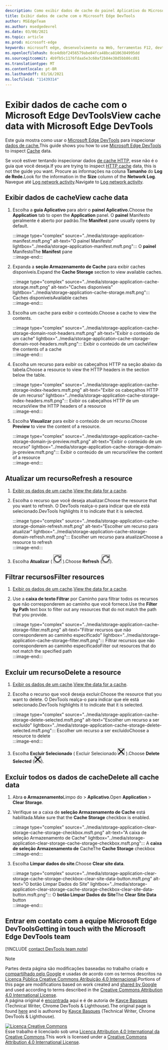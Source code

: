 ```yaml
---
description: Como exibir dados de cache do painel Aplicativo do Microsoft Edge DevTools.
title: Exibir dados de cache com o Microsoft Edge DevTools
author: MSEdgeTeam
ms.author: msedgedevrel
ms.date: 03/08/2021
ms.topic: article
ms.prod: microsoft-edge
keywords: microsoft edge, desenvolvimento na Web, ferramentas F12, devtools
ms.openlocfilehash: 0ce4dbbf2456579abe84fca48bca8106384995dd
ms.sourcegitcommit: 4b9fb5c1176fdaa5e3c60af2b84e38d5bb86cd81
ms.translationtype: MT
ms.contentlocale: pt-BR
ms.lasthandoff: 03/16/2021
ms.locfileid: "11439314"
---
```

<!-- Copyright Kayce Basques 

   Licensed under the Apache License, Version 2.0 (the "License");
   you may not use this file except in compliance with the License.
   You may obtain a copy of the License at

       https://www.apache.org/licenses/LICENSE-2.0

   Unless required by applicable law or agreed to in writing, software
   distributed under the License is distributed on an "AS IS" BASIS,
   WITHOUT WARRANTIES OR CONDITIONS OF ANY KIND, either express or implied.
   See the License for the specific language governing permissions and
   limitations under the License.  -->

# <a name="view-cache-data-with-microsoft-edge-devtools"></a><span data-ttu-id="67fd4-104">Exibir dados de cache com o Microsoft Edge DevTools</span><span class="sxs-lookup"><span data-stu-id="67fd4-104">View cache data with Microsoft Edge DevTools</span></span>  

<span data-ttu-id="67fd4-105">Este guia mostra como usar o [Microsoft Edge DevTools][MicrosoftEdgeDevTools] para inspecionar [dados de cache.][MDNCache]</span><span class="sxs-lookup"><span data-stu-id="67fd4-105">This guide shows you how to use [Microsoft Edge DevTools][MicrosoftEdgeDevTools] to inspect [Cache][MDNCache] data.</span></span>  

<span data-ttu-id="67fd4-106">Se você estiver tentando inspecionar dados [de cache HTTP,][MDNHTTPCaching] esse não é o guia que você deseja.</span><span class="sxs-lookup"><span data-stu-id="67fd4-106">If you are trying to inspect [HTTP cache][MDNHTTPCaching] data, this is not the guide you want.</span></span>  <span data-ttu-id="67fd4-107">Procure as informações na coluna **Tamanho** do **Log de Rede.**</span><span class="sxs-lookup"><span data-stu-id="67fd4-107">Look for the information in the **Size** column of the **Network Log**.</span></span>  <span data-ttu-id="67fd4-108">Navegue até [Log network activity][DevtoolsNetworkLogActivity].</span><span class="sxs-lookup"><span data-stu-id="67fd4-108">Navigate to [Log network activity][DevtoolsNetworkLogActivity].</span></span>  

## <a name="view-cache-data"></a><span data-ttu-id="67fd4-109">Exibir dados de cache</span><span class="sxs-lookup"><span data-stu-id="67fd4-109">View cache data</span></span>  

1.  <span data-ttu-id="67fd4-110">Escolha a **guia Aplicativo** para abrir o **painel Aplicativo.**</span><span class="sxs-lookup"><span data-stu-id="67fd4-110">Choose the **Application** tab to open the **Application** panel.</span></span>  <span data-ttu-id="67fd4-111">O **painel** Manifesto geralmente é aberto por padrão.</span><span class="sxs-lookup"><span data-stu-id="67fd4-111">The **Manifest** pane usually opens by default.</span></span>  
    
    :::image type="complex" source="../media/storage-application-manifest.msft.png" alt-text="O painel Manifesto" lightbox="../media/storage-application-manifest.msft.png":::
       <span data-ttu-id="67fd4-113">O **painel** Manifesto</span><span class="sxs-lookup"><span data-stu-id="67fd4-113">The **Manifest** pane</span></span>  
    :::image-end:::  
    
1.  <span data-ttu-id="67fd4-114">Expanda a **seção Armazenamento de Cache** para exibir caches disponíveis.</span><span class="sxs-lookup"><span data-stu-id="67fd4-114">Expand the **Cache Storage** section to view available caches.</span></span>  
    
    :::image type="complex" source="../media/storage-application-cache-storage.msft.png" alt-text="Caches disponíveis" lightbox="../media/storage-application-cache-storage.msft.png":::
       <span data-ttu-id="67fd4-116">Caches disponíveis</span><span class="sxs-lookup"><span data-stu-id="67fd4-116">Available caches</span></span>  
    :::image-end:::  
    
1.  <span data-ttu-id="67fd4-117">Escolha um cache para exibir o conteúdo.</span><span class="sxs-lookup"><span data-stu-id="67fd4-117">Choose a cache to view the contents.</span></span>  
    
    :::image type="complex" source="../media/storage-application-cache-storage-domain-root-headers.msft.png" alt-text="Exibir o conteúdo de um cache" lightbox="../media/storage-application-cache-storage-domain-root-headers.msft.png":::
       <span data-ttu-id="67fd4-119">Exibir o conteúdo de um cache</span><span class="sxs-lookup"><span data-stu-id="67fd4-119">View the contents of a cache</span></span>  
    :::image-end:::  
    
1.  <span data-ttu-id="67fd4-120">Escolha um recurso para exibir os cabeçalhos HTTP na seção abaixo da tabela.</span><span class="sxs-lookup"><span data-stu-id="67fd4-120">Choose a resource to view the HTTP headers in the section below the table.</span></span>  
    
    :::image type="complex" source="../media/storage-application-cache-storage-index-headers.msft.png" alt-text="Exibir os cabeçalhos HTTP de um recurso" lightbox="../media/storage-application-cache-storage-index-headers.msft.png":::
       <span data-ttu-id="67fd4-122">Exibir os cabeçalhos HTTP de um recurso</span><span class="sxs-lookup"><span data-stu-id="67fd4-122">View the HTTP headers of a resource</span></span>  
    :::image-end:::  
    
1.  <span data-ttu-id="67fd4-123">Escolha **Visualizar** para exibir o conteúdo de um recurso.</span><span class="sxs-lookup"><span data-stu-id="67fd4-123">Choose **Preview** to view the content of a resource.</span></span>  
    
    :::image type="complex" source="../media/storage-application-cache-storage-domain-js-preview.msft.png" alt-text="Exibir o conteúdo de um recurso" lightbox="../media/storage-application-cache-storage-domain-js-preview.msft.png":::
       <span data-ttu-id="67fd4-125">Exibir o conteúdo de um recurso</span><span class="sxs-lookup"><span data-stu-id="67fd4-125">View the content of a resource</span></span>  
    :::image-end:::  
    
## <a name="refresh-a-resource"></a><span data-ttu-id="67fd4-126">Atualizar um recurso</span><span class="sxs-lookup"><span data-stu-id="67fd4-126">Refresh a resource</span></span>  

1.  <span data-ttu-id="67fd4-127">[Exibir os dados de um cache](#view-cache-data).</span><span class="sxs-lookup"><span data-stu-id="67fd4-127">[View the data for a cache](#view-cache-data).</span></span>  
1.  <span data-ttu-id="67fd4-128">Escolha o recurso que você deseja atualizar.</span><span class="sxs-lookup"><span data-stu-id="67fd4-128">Choose the resource that you want to refresh.</span></span>  <span data-ttu-id="67fd4-129">O DevTools realça-o para indicar que ele está selecionado.</span><span class="sxs-lookup"><span data-stu-id="67fd4-129">DevTools highlights it to indicate that it is selected.</span></span>  
    
    :::image type="complex" source="../media/storage-application-cache-storage-domain-refresh.msft.png" alt-text="Escolher um recurso para atualizar" lightbox="../media/storage-application-cache-storage-domain-refresh.msft.png":::
       <span data-ttu-id="67fd4-131">Escolher um recurso para atualizar</span><span class="sxs-lookup"><span data-stu-id="67fd4-131">Choose a resource to refresh</span></span>  
    :::image-end:::  
    
1.  <span data-ttu-id="67fd4-132">Escolha **Atualizar** \( ![ Atualizar ](../media/refresh-icon.msft.png) \).</span><span class="sxs-lookup"><span data-stu-id="67fd4-132">Choose **Refresh** \(![Refresh](../media/refresh-icon.msft.png)\).</span></span>  
    
## <a name="filter-resources"></a><span data-ttu-id="67fd4-133">Filtrar recursos</span><span class="sxs-lookup"><span data-stu-id="67fd4-133">Filter resources</span></span>  

1.  <span data-ttu-id="67fd4-134">[Exibir os dados de um cache](#view-cache-data).</span><span class="sxs-lookup"><span data-stu-id="67fd4-134">[View the data for a cache](#view-cache-data).</span></span>  
1.  <span data-ttu-id="67fd4-135">Use a **caixa de texto Filtrar** por Caminho para filtrar todos os recursos que não corresponderem ao caminho que você fornece.</span><span class="sxs-lookup"><span data-stu-id="67fd4-135">Use the **Filter by Path** text box to filter out any resources that do not match the path that you provide.</span></span>  
    
    :::image type="complex" source="../media/storage-application-cache-storage-filter.msft.png" alt-text="Filtrar recursos que não corresponderem ao caminho especificado" lightbox="../media/storage-application-cache-storage-filter.msft.png":::
       <span data-ttu-id="67fd4-137">Filtrar recursos que não corresponderem ao caminho especificado</span><span class="sxs-lookup"><span data-stu-id="67fd4-137">Filter out resources that do not match the specified path</span></span>  
    :::image-end:::  
    
## <a name="delete-a-resource"></a><span data-ttu-id="67fd4-138">Excluir um recurso</span><span class="sxs-lookup"><span data-stu-id="67fd4-138">Delete a resource</span></span>  

1.  <span data-ttu-id="67fd4-139">[Exibir os dados de um cache](#view-cache-data).</span><span class="sxs-lookup"><span data-stu-id="67fd4-139">[View the data for a cache](#view-cache-data).</span></span>  
1.  <span data-ttu-id="67fd4-140">Escolha o recurso que você deseja excluir.</span><span class="sxs-lookup"><span data-stu-id="67fd4-140">Choose the resource that you want to delete.</span></span>  <span data-ttu-id="67fd4-141">O DevTools realça-o para indicar que ele está selecionado.</span><span class="sxs-lookup"><span data-stu-id="67fd4-141">DevTools highlights it to indicate that it is selected.</span></span>  
    
    :::image type="complex" source="../media/storage-application-cache-storage-delete-selected.msft.png" alt-text="Escolher um recurso a ser excluído" lightbox="../media/storage-application-cache-storage-delete-selected.msft.png":::
       <span data-ttu-id="67fd4-143">Escolher um recurso a ser excluído</span><span class="sxs-lookup"><span data-stu-id="67fd4-143">Choose a resource to delete</span></span>  
    :::image-end:::  
    
1.  <span data-ttu-id="67fd4-144">Escolha **Excluir Selecionado** \( Excluir Selecionado ![ ](../media/delete-icon.msft.png) \).</span><span class="sxs-lookup"><span data-stu-id="67fd4-144">Choose **Delete Selected** \(![Delete Selected](../media/delete-icon.msft.png)\).</span></span>  
    
## <a name="delete-all-cache-data"></a><span data-ttu-id="67fd4-145">Excluir todos os dados de cache</span><span class="sxs-lookup"><span data-stu-id="67fd4-145">Delete all cache data</span></span>  

1.  <span data-ttu-id="67fd4-146">Abra **o Armazenamento**Limpo do  >  **Aplicativo**.</span><span class="sxs-lookup"><span data-stu-id="67fd4-146">Open **Application** > **Clear Storage**.</span></span>  
1.  <span data-ttu-id="67fd4-147">Verifique se a caixa de **seleção Armazenamento de Cache** está habilitada.</span><span class="sxs-lookup"><span data-stu-id="67fd4-147">Make sure that the **Cache Storage** checkbox is enabled.</span></span>  
    
    :::image type="complex" source="../media/storage-application-clear-storage-cache-storage-checkbox.msft.png" alt-text="A caixa de seleção Armazenamento de Cache" lightbox="../media/storage-application-clear-storage-cache-storage-checkbox.msft.png":::
       <span data-ttu-id="67fd4-149">A **caixa de seleção Armazenamento de** Cache</span><span class="sxs-lookup"><span data-stu-id="67fd4-149">The **Cache Storage** checkbox</span></span>  
    :::image-end:::  
    
1.  <span data-ttu-id="67fd4-150">Escolha **Limpar dados do site**.</span><span class="sxs-lookup"><span data-stu-id="67fd4-150">Choose **Clear site data**.</span></span>  
    
    :::image type="complex" source="../media/storage-application-clear-storage-cache-storage-checkbox-clear-site-data-button.msft.png" alt-text="O botão Limpar Dados do Site" lightbox="../media/storage-application-clear-storage-cache-storage-checkbox-clear-site-data-button.msft.png":::
       <span data-ttu-id="67fd4-152">O **botão Limpar Dados do Site**</span><span class="sxs-lookup"><span data-stu-id="67fd4-152">The **Clear Site Data** button</span></span>  
    :::image-end:::  
    
## <a name="getting-in-touch-with-the-microsoft-edge-devtools-team"></a><span data-ttu-id="67fd4-153">Entrar em contato com a equipe Microsoft Edge DevTools</span><span class="sxs-lookup"><span data-stu-id="67fd4-153">Getting in touch with the Microsoft Edge DevTools team</span></span>  

[!INCLUDE [contact DevTools team note](../includes/contact-devtools-team-note.md)]  

<!-- links -->  

[MicrosoftEdgeDevTools]: ../../devtools-guide-chromium/index.md "Ferramentas de desenvolvedor do Microsoft Edge (Chromium) | Microsoft Docs"  
[DevtoolsNetworkLogActivity]: ../network/index.md#log-network-activity  "Log network activity | Microsoft Docs"  

[MDNCache]: https://developer.mozilla.org/docs/Web/API/Cache "Cache | MDN"  
[MDNHTTPCaching]: https://developer.mozilla.org/docs/Web/HTTP/Caching "Armazenamento em cache HTTP | MDN"  

> [!NOTE]
> <span data-ttu-id="67fd4-158">Partes desta página são modificações baseadas no trabalho criado e [compartilhado pelo Google][GoogleSitePolicies] e usadas de acordo com os termos descritos na [Licença Pública Creative Commons Atribuição 4.0 Internacional][CCA4IL].</span><span class="sxs-lookup"><span data-stu-id="67fd4-158">Portions of this page are modifications based on work created and [shared by Google][GoogleSitePolicies] and used according to terms described in the [Creative Commons Attribution 4.0 International License][CCA4IL].</span></span>  
> <span data-ttu-id="67fd4-159">A página original é [encontrada](https://developers.google.com/web/tools/chrome-devtools/storage/cache) aqui e é de autoria de [Kayce Basques][KayceBasques] \(Technical Writer, Chrome DevTools \& Lighthouse\).</span><span class="sxs-lookup"><span data-stu-id="67fd4-159">The original page is found [here](https://developers.google.com/web/tools/chrome-devtools/storage/cache) and is authored by [Kayce Basques][KayceBasques] \(Technical Writer, Chrome DevTools \& Lighthouse\).</span></span>  

[![Licença Creative Commons][CCby4Image]][CCA4IL]  
<span data-ttu-id="67fd4-161">Esse trabalho é licenciado sob uma [Licença Attribution 4.0 International da Creative Commons][CCA4IL].</span><span class="sxs-lookup"><span data-stu-id="67fd4-161">This work is licensed under a [Creative Commons Attribution 4.0 International License][CCA4IL].</span></span>  

[CCA4IL]: https://creativecommons.org/licenses/by/4.0  
[CCby4Image]: https://i.creativecommons.org/l/by/4.0/88x31.png  
[GoogleSitePolicies]: https://developers.google.com/terms/site-policies  
[KayceBasques]: https://developers.google.com/web/resources/contributors/kaycebasques  
